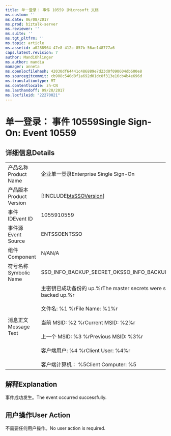 ```yaml
---
title: 单一登录： 事件 10559 |Microsoft 文档
ms.custom: ''
ms.date: 06/08/2017
ms.prod: biztalk-server
ms.reviewer: ''
ms.suite: ''
ms.tgt_pltfrm: ''
ms.topic: article
ms.assetid: a0288964-47e8-412c-857b-56ae148777a6
caps.latest.revision: 7
author: MandiOhlinger
ms.author: mandia
manager: anneta
ms.openlocfilehash: 42030df64441c486889e7d23d0f090604db600e8
ms.sourcegitcommit: cb908c540d8f1a692d01dc8f313e16cb4b4e696d
ms.translationtype: MT
ms.contentlocale: zh-CN
ms.lasthandoff: 09/20/2017
ms.locfileid: "22270021"
---
```

# <a name="single-sign-on-event-10559"></a><span data-ttu-id="b3f78-102">单一登录： 事件 10559</span><span class="sxs-lookup"><span data-stu-id="b3f78-102">Single Sign-On: Event 10559</span></span>
## <a name="details"></a><span data-ttu-id="b3f78-103">详细信息</span><span class="sxs-lookup"><span data-stu-id="b3f78-103">Details</span></span>  
  
|||  
|-|-|  
|<span data-ttu-id="b3f78-104">产品名称</span><span class="sxs-lookup"><span data-stu-id="b3f78-104">Product Name</span></span>|<span data-ttu-id="b3f78-105">企业单一登录</span><span class="sxs-lookup"><span data-stu-id="b3f78-105">Enterprise Single Sign-On</span></span>|  
|<span data-ttu-id="b3f78-106">产品版本</span><span class="sxs-lookup"><span data-stu-id="b3f78-106">Product Version</span></span>|[!INCLUDE[btsSSOVersion](../includes/btsssoversion-md.md)]|  
|<span data-ttu-id="b3f78-107">事件 ID</span><span class="sxs-lookup"><span data-stu-id="b3f78-107">Event ID</span></span>|<span data-ttu-id="b3f78-108">10559</span><span class="sxs-lookup"><span data-stu-id="b3f78-108">10559</span></span>|  
|<span data-ttu-id="b3f78-109">事件源</span><span class="sxs-lookup"><span data-stu-id="b3f78-109">Event Source</span></span>|<span data-ttu-id="b3f78-110">ENTSSO</span><span class="sxs-lookup"><span data-stu-id="b3f78-110">ENTSSO</span></span>|  
|<span data-ttu-id="b3f78-111">组件</span><span class="sxs-lookup"><span data-stu-id="b3f78-111">Component</span></span>|<span data-ttu-id="b3f78-112">N/A</span><span class="sxs-lookup"><span data-stu-id="b3f78-112">N/A</span></span>|  
|<span data-ttu-id="b3f78-113">符号名称</span><span class="sxs-lookup"><span data-stu-id="b3f78-113">Symbolic Name</span></span>|<span data-ttu-id="b3f78-114">SSO_INFO_BACKUP_SECRET_OK</span><span class="sxs-lookup"><span data-stu-id="b3f78-114">SSO_INFO_BACKUP_SECRET_OK</span></span>|  
|<span data-ttu-id="b3f78-115">消息正文</span><span class="sxs-lookup"><span data-stu-id="b3f78-115">Message Text</span></span>|<span data-ttu-id="b3f78-116">主密钥已成功备份的 up.%r</span><span class="sxs-lookup"><span data-stu-id="b3f78-116">The master secrets were successfully backed up.%r</span></span><br /><br /> <span data-ttu-id="b3f78-117">文件名: %1 %r</span><span class="sxs-lookup"><span data-stu-id="b3f78-117">File Name: %1%r</span></span><br /><br /> <span data-ttu-id="b3f78-118">当前 MSID: %2 %r</span><span class="sxs-lookup"><span data-stu-id="b3f78-118">Current MSID: %2%r</span></span><br /><br /> <span data-ttu-id="b3f78-119">上一个 MSID: %3 %r</span><span class="sxs-lookup"><span data-stu-id="b3f78-119">Previous MSID: %3%r</span></span><br /><br /> <span data-ttu-id="b3f78-120">客户端用户: %4 %r</span><span class="sxs-lookup"><span data-stu-id="b3f78-120">Client User: %4%r</span></span><br /><br /> <span data-ttu-id="b3f78-121">客户端计算机： %5</span><span class="sxs-lookup"><span data-stu-id="b3f78-121">Client Computer: %5</span></span>|  
  
## <a name="explanation"></a><span data-ttu-id="b3f78-122">解释</span><span class="sxs-lookup"><span data-stu-id="b3f78-122">Explanation</span></span>  
 <span data-ttu-id="b3f78-123">事件成功发生。</span><span class="sxs-lookup"><span data-stu-id="b3f78-123">The event occurred successfully.</span></span>  
  
## <a name="user-action"></a><span data-ttu-id="b3f78-124">用户操作</span><span class="sxs-lookup"><span data-stu-id="b3f78-124">User Action</span></span>  
 <span data-ttu-id="b3f78-125">不需要任何用户操作。</span><span class="sxs-lookup"><span data-stu-id="b3f78-125">No user action is required.</span></span>